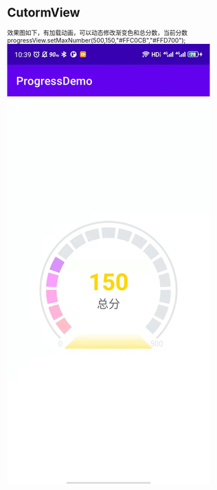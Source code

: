 # CutormView
效果图如下，有加载动画，可以动态修改渐变色和总分数，当前分数
      progressView.setMaxNumber(500,150,"#FFC0CB","#FFD700");
 ![image](https://github.com/Levipeng/CutormView/blob/main/b17884b8a1c628879511e7865e9ce44.jpg)
